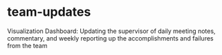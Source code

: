 # team-updates
Visualization Dashboard: Updating the supervisor of daily meeting notes, commentary, and weekly reporting up the accomplishments and failures from the team
